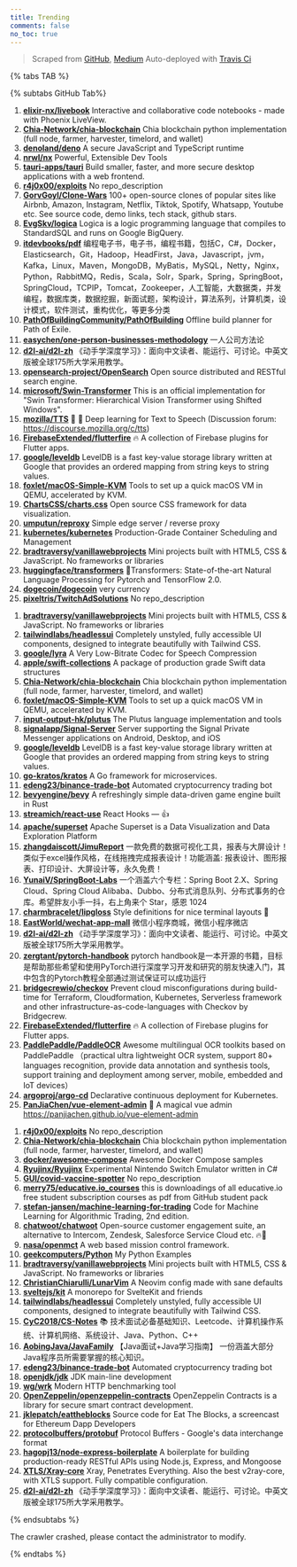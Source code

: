 ```yaml
---
title: Trending
comments: false
no_toc: true
---
```


> Scraped from [GitHub](https://github.com/trending), [Medium](https://medium.com/topic/popular)
Auto-deployed with [Travis Ci](https://travis-ci.org/)

{% tabs TAB %}
<!-- tab GitHub -->
{% subtabs GitHub Tab%}
<!-- tab Daily -->
1. [**elixir-nx/livebook**](https://github.com/elixir-nx/livebook)
Interactive and collaborative code notebooks - made with Phoenix LiveView.
2. [**Chia-Network/chia-blockchain**](https://github.com/Chia-Network/chia-blockchain)
Chia blockchain python implementation (full node, farmer, harvester, timelord, and wallet)
3. [**denoland/deno**](https://github.com/denoland/deno)
A secure JavaScript and TypeScript runtime
4. [**nrwl/nx**](https://github.com/nrwl/nx)
Powerful, Extensible Dev Tools
5. [**tauri-apps/tauri**](https://github.com/tauri-apps/tauri)
Build smaller, faster, and more secure desktop applications with a web frontend.
6. [**r4j0x00/exploits**](https://github.com/r4j0x00/exploits)
No repo_description
7. [**GorvGoyl/Clone-Wars**](https://github.com/GorvGoyl/Clone-Wars)
100+ open-source clones of popular sites like Airbnb, Amazon, Instagram, Netflix, Tiktok, Spotify, Whatsapp, Youtube etc. See source code, demo links, tech stack, github stars.
8. [**EvgSkv/logica**](https://github.com/EvgSkv/logica)
Logica is a logic programming language that compiles to StandardSQL and runs on Google BigQuery.
9. [**itdevbooks/pdf**](https://github.com/itdevbooks/pdf)
编程电子书，电子书，编程书籍，包括C，C#，Docker，Elasticsearch，Git，Hadoop，HeadFirst，Java，Javascript，jvm，Kafka，Linux，Maven，MongoDB，MyBatis，MySQL，Netty，Nginx，Python，RabbitMQ，Redis，Scala，Solr，Spark，Spring，SpringBoot，SpringCloud，TCPIP，Tomcat，Zookeeper，人工智能，大数据类，并发编程，数据库类，数据挖掘，新面试题，架构设计，算法系列，计算机类，设计模式，软件测试，重构优化，等更多分类
10. [**PathOfBuildingCommunity/PathOfBuilding**](https://github.com/PathOfBuildingCommunity/PathOfBuilding)
Offline build planner for Path of Exile.
11. [**easychen/one-person-businesses-methodology**](https://github.com/easychen/one-person-businesses-methodology)
一人公司方法论
12. [**d2l-ai/d2l-zh**](https://github.com/d2l-ai/d2l-zh)
《动手学深度学习》：面向中文读者、能运行、可讨论。中英文版被全球175所大学采用教学。
13. [**opensearch-project/OpenSearch**](https://github.com/opensearch-project/OpenSearch)
Open source distributed and RESTful search engine.
14. [**microsoft/Swin-Transformer**](https://github.com/microsoft/Swin-Transformer)
This is an official implementation for "Swin Transformer: Hierarchical Vision Transformer using Shifted Windows".
15. [**mozilla/TTS**](https://github.com/mozilla/TTS)
🤖 💬 Deep learning for Text to Speech (Discussion forum: https://discourse.mozilla.org/c/tts)
16. [**FirebaseExtended/flutterfire**](https://github.com/FirebaseExtended/flutterfire)
🔥 A collection of Firebase plugins for Flutter apps.
17. [**google/leveldb**](https://github.com/google/leveldb)
LevelDB is a fast key-value storage library written at Google that provides an ordered mapping from string keys to string values.
18. [**foxlet/macOS-Simple-KVM**](https://github.com/foxlet/macOS-Simple-KVM)
Tools to set up a quick macOS VM in QEMU, accelerated by KVM.
19. [**ChartsCSS/charts.css**](https://github.com/ChartsCSS/charts.css)
Open source CSS framework for data visualization.
20. [**umputun/reproxy**](https://github.com/umputun/reproxy)
Simple edge server / reverse proxy
21. [**kubernetes/kubernetes**](https://github.com/kubernetes/kubernetes)
Production-Grade Container Scheduling and Management
22. [**bradtraversy/vanillawebprojects**](https://github.com/bradtraversy/vanillawebprojects)
Mini projects built with HTML5, CSS & JavaScript. No frameworks or libraries
23. [**huggingface/transformers**](https://github.com/huggingface/transformers)
🤗Transformers: State-of-the-art Natural Language Processing for Pytorch and TensorFlow 2.0.
24. [**dogecoin/dogecoin**](https://github.com/dogecoin/dogecoin)
very currency
25. [**pixeltris/TwitchAdSolutions**](https://github.com/pixeltris/TwitchAdSolutions)
No repo_description
<!-- endtab -->
<!-- tab Weekly -->
1. [**bradtraversy/vanillawebprojects**](https://github.com/bradtraversy/vanillawebprojects)
Mini projects built with HTML5, CSS & JavaScript. No frameworks or libraries
2. [**tailwindlabs/headlessui**](https://github.com/tailwindlabs/headlessui)
Completely unstyled, fully accessible UI components, designed to integrate beautifully with Tailwind CSS.
3. [**google/lyra**](https://github.com/google/lyra)
A Very Low-Bitrate Codec for Speech Compression
4. [**apple/swift-collections**](https://github.com/apple/swift-collections)
A package of production grade Swift data structures
5. [**Chia-Network/chia-blockchain**](https://github.com/Chia-Network/chia-blockchain)
Chia blockchain python implementation (full node, farmer, harvester, timelord, and wallet)
6. [**foxlet/macOS-Simple-KVM**](https://github.com/foxlet/macOS-Simple-KVM)
Tools to set up a quick macOS VM in QEMU, accelerated by KVM.
7. [**input-output-hk/plutus**](https://github.com/input-output-hk/plutus)
The Plutus language implementation and tools
8. [**signalapp/Signal-Server**](https://github.com/signalapp/Signal-Server)
Server supporting the Signal Private Messenger applications on Android, Desktop, and iOS
9. [**google/leveldb**](https://github.com/google/leveldb)
LevelDB is a fast key-value storage library written at Google that provides an ordered mapping from string keys to string values.
10. [**go-kratos/kratos**](https://github.com/go-kratos/kratos)
A Go framework for microservices.
11. [**edeng23/binance-trade-bot**](https://github.com/edeng23/binance-trade-bot)
Automated cryptocurrency trading bot
12. [**bevyengine/bevy**](https://github.com/bevyengine/bevy)
A refreshingly simple data-driven game engine built in Rust
13. [**streamich/react-use**](https://github.com/streamich/react-use)
React Hooks — 👍
14. [**apache/superset**](https://github.com/apache/superset)
Apache Superset is a Data Visualization and Data Exploration Platform
15. [**zhangdaiscott/JimuReport**](https://github.com/zhangdaiscott/JimuReport)
一款免费的数据可视化工具，报表与大屏设计！类似于excel操作风格，在线拖拽完成报表设计！功能涵盖: 报表设计、图形报表、打印设计、大屏设计等，永久免费！
16. [**YunaiV/SpringBoot-Labs**](https://github.com/YunaiV/SpringBoot-Labs)
一个涵盖六个专栏：Spring Boot 2.X、Spring Cloud、Spring Cloud Alibaba、Dubbo、分布式消息队列、分布式事务的仓库。希望胖友小手一抖，右上角来个 Star，感恩 1024
17. [**charmbracelet/lipgloss**](https://github.com/charmbracelet/lipgloss)
Style definitions for nice terminal layouts 👄
18. [**EastWorld/wechat-app-mall**](https://github.com/EastWorld/wechat-app-mall)
微信小程序商城，微信小程序微店
19. [**d2l-ai/d2l-zh**](https://github.com/d2l-ai/d2l-zh)
《动手学深度学习》：面向中文读者、能运行、可讨论。中英文版被全球175所大学采用教学。
20. [**zergtant/pytorch-handbook**](https://github.com/zergtant/pytorch-handbook)
pytorch handbook是一本开源的书籍，目标是帮助那些希望和使用PyTorch进行深度学习开发和研究的朋友快速入门，其中包含的Pytorch教程全部通过测试保证可以成功运行
21. [**bridgecrewio/checkov**](https://github.com/bridgecrewio/checkov)
Prevent cloud misconfigurations during build-time for Terraform, Cloudformation, Kubernetes, Serverless framework and other infrastructure-as-code-languages with Checkov by Bridgecrew.
22. [**FirebaseExtended/flutterfire**](https://github.com/FirebaseExtended/flutterfire)
🔥 A collection of Firebase plugins for Flutter apps.
23. [**PaddlePaddle/PaddleOCR**](https://github.com/PaddlePaddle/PaddleOCR)
Awesome multilingual OCR toolkits based on PaddlePaddle （practical ultra lightweight OCR system, support 80+ languages recognition, provide data annotation and synthesis tools, support training and deployment among server, mobile, embedded and IoT devices）
24. [**argoproj/argo-cd**](https://github.com/argoproj/argo-cd)
Declarative continuous deployment for Kubernetes.
25. [**PanJiaChen/vue-element-admin**](https://github.com/PanJiaChen/vue-element-admin)
🎉 A magical vue admin https://panjiachen.github.io/vue-element-admin
<!-- endtab -->
<!-- tab Monthly -->
1. [**r4j0x00/exploits**](https://github.com/r4j0x00/exploits)
No repo_description
2. [**Chia-Network/chia-blockchain**](https://github.com/Chia-Network/chia-blockchain)
Chia blockchain python implementation (full node, farmer, harvester, timelord, and wallet)
3. [**docker/awesome-compose**](https://github.com/docker/awesome-compose)
Awesome Docker Compose samples
4. [**Ryujinx/Ryujinx**](https://github.com/Ryujinx/Ryujinx)
Experimental Nintendo Switch Emulator written in C#
5. [**GUI/covid-vaccine-spotter**](https://github.com/GUI/covid-vaccine-spotter)
No repo_description
6. [**merry75/educative.io_courses**](https://github.com/merry75/educative.io_courses)
this is downloadings of all educative.io free student subscription courses as pdf from GitHub student pack
7. [**stefan-jansen/machine-learning-for-trading**](https://github.com/stefan-jansen/machine-learning-for-trading)
Code for Machine Learning for Algorithmic Trading, 2nd edition.
8. [**chatwoot/chatwoot**](https://github.com/chatwoot/chatwoot)
Open-source customer engagement suite, an alternative to Intercom, Zendesk, Salesforce Service Cloud etc. 🔥💬
9. [**nasa/openmct**](https://github.com/nasa/openmct)
A web based mission control framework.
10. [**geekcomputers/Python**](https://github.com/geekcomputers/Python)
My Python Examples
11. [**bradtraversy/vanillawebprojects**](https://github.com/bradtraversy/vanillawebprojects)
Mini projects built with HTML5, CSS & JavaScript. No frameworks or libraries
12. [**ChristianChiarulli/LunarVim**](https://github.com/ChristianChiarulli/LunarVim)
A Neovim config made with sane defaults
13. [**sveltejs/kit**](https://github.com/sveltejs/kit)
A monorepo for SvelteKit and friends
14. [**tailwindlabs/headlessui**](https://github.com/tailwindlabs/headlessui)
Completely unstyled, fully accessible UI components, designed to integrate beautifully with Tailwind CSS.
15. [**CyC2018/CS-Notes**](https://github.com/CyC2018/CS-Notes)
📚 技术面试必备基础知识、Leetcode、计算机操作系统、计算机网络、系统设计、Java、Python、C++
16. [**AobingJava/JavaFamily**](https://github.com/AobingJava/JavaFamily)
【Java面试+Java学习指南】 一份涵盖大部分Java程序员所需要掌握的核心知识。
17. [**edeng23/binance-trade-bot**](https://github.com/edeng23/binance-trade-bot)
Automated cryptocurrency trading bot
18. [**openjdk/jdk**](https://github.com/openjdk/jdk)
JDK main-line development
19. [**wg/wrk**](https://github.com/wg/wrk)
Modern HTTP benchmarking tool
20. [**OpenZeppelin/openzeppelin-contracts**](https://github.com/OpenZeppelin/openzeppelin-contracts)
OpenZeppelin Contracts is a library for secure smart contract development.
21. [**jklepatch/eattheblocks**](https://github.com/jklepatch/eattheblocks)
Source code for Eat The Blocks, a screencast for Ethereum Dapp Developers
22. [**protocolbuffers/protobuf**](https://github.com/protocolbuffers/protobuf)
Protocol Buffers - Google's data interchange format
23. [**hagopj13/node-express-boilerplate**](https://github.com/hagopj13/node-express-boilerplate)
A boilerplate for building production-ready RESTful APIs using Node.js, Express, and Mongoose
24. [**XTLS/Xray-core**](https://github.com/XTLS/Xray-core)
Xray, Penetrates Everything. Also the best v2ray-core, with XTLS support. Fully compatible configuration.
25. [**d2l-ai/d2l-zh**](https://github.com/d2l-ai/d2l-zh)
《动手学深度学习》：面向中文读者、能运行、可讨论。中英文版被全球175所大学采用教学。
<!-- endtab -->
{% endsubtabs %}
<!-- endtab -->
<!-- tab Medium -->
The crawler crashed, please contact the administrator to modify.
<!-- endtab -->
{% endtabs %}
